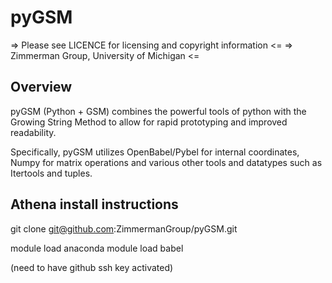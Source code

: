 # pyGSM

 => Please see LICENCE for licensing and copyright information <= 
       =>    Zimmerman Group, University of Michigan <= 

## Overview
pyGSM (Python + GSM) combines the powerful tools of python with the
Growing String Method to allow for rapid prototyping and improved
readability.

Specifically, pyGSM utilizes OpenBabel/Pybel for internal coordinates,
Numpy for matrix operations and various other tools and datatypes
such as Itertools and tuples.

## Athena install instructions
git clone git@github.com:ZimmermanGroup/pyGSM.git

module load anaconda
module load babel

(need to have github ssh key activated)
